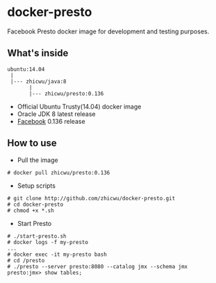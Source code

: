 # docker-presto
Facebook Presto docker image for development and testing purposes.

## What's inside
```
ubuntu:14.04
 |
 |--- zhicwu/java:8
       |
       |--- zhicwu/presto:0.136
```
* Official Ubuntu Trusty(14.04) docker image
* Oracle JDK 8 latest release
* [Facebook](http://prestodb.io/) 0.136 release

## How to use
- Pull the image
```
# docker pull zhicwu/presto:0.136
```
- Setup scripts
```
# git clone http://github.com/zhicwu/docker-presto.git
# cd docker-presto
# chmod +x *.sh
```
- Start Presto
```
# ./start-presto.sh
# docker logs -f my-presto
...
# docker exec -it my-presto bash
# cd /presto
# ./presto --server presto:8080 --catalog jmx --schema jmx
presto:jmx> show tables;
```
